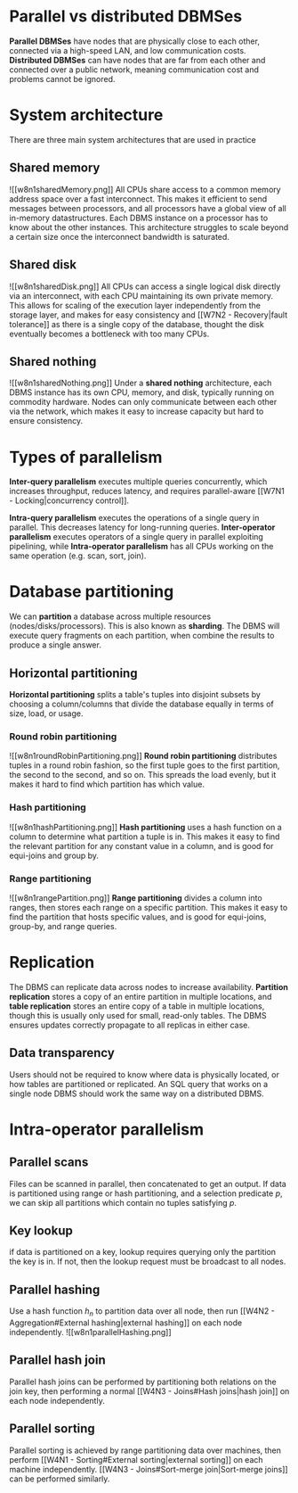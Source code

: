 # Parallel vs distributed DBMSes
**Parallel DBMSes** have nodes that are physically close to each other, connected via a high-speed LAN, and low communication costs. **Distributed DBMSes** can have nodes that are far from each other and connected over a public network, meaning communication cost and problems cannot be ignored.
# System architecture
There are three main system architectures that are used in practice
## Shared memory
![[w8n1sharedMemory.png]]
All CPUs share access to a common memory address space over a fast interconnect. This makes it efficient to send messages between processors, and all processors have a global view of all in-memory datastructures. Each DBMS instance on a processor has to know about the other instances. This architecture struggles to scale beyond a certain size once the interconnect bandwidth is saturated.
## Shared disk
![[w8n1sharedDisk.png]]
All CPUs can access a single logical disk directly via an interconnect, with each CPU maintaining its own private memory. This allows for scaling of the execution layer independently from the storage layer, and makes for easy consistency and [[W7N2 - Recovery|fault tolerance]] as there is a single copy of the database, thought the disk eventually becomes a bottleneck with too many CPUs.
## Shared nothing
![[w8n1sharedNothing.png]]
Under a **shared nothing** architecture, each DBMS instance has its own CPU, memory, and disk, typically running on commodity hardware. Nodes can only communicate between each other via the network, which makes it easy to increase capacity but hard to ensure consistency.
# Types of parallelism
**Inter-query parallelism** executes multiple queries concurrently, which increases throughput, reduces latency, and requires parallel-aware [[W7N1 - Locking|concurrency control]].

**Intra-query parallelism** executes the operations of a single query in parallel. This decreases latency for long-running queries. **Inter-operator parallelism** executes operators of a single query in parallel exploiting pipelining, while **Intra-operator parallelism** has all CPUs working on the same operation (e.g. scan, sort, join).
# Database partitioning
We can **partition** a database across multiple resources (nodes/disks/processors). This is also known as **sharding**. The DBMS will execute query fragments on each partition, when combine the results to produce a single answer.
## Horizontal partitioning
**Horizontal partitioning** splits a table's tuples into disjoint subsets by choosing a column/columns that divide the database equally in terms of size, load, or usage.
### Round robin partitioning
![[w8n1roundRobinPartitioning.png]]
**Round robin partitioning** distributes tuples in a round robin fashion, so the first tuple goes to the first partition, the second to the second, and so on. This spreads the load evenly, but it makes it hard to find which partition has which value.
### Hash partitioning
![[w8n1hashPartitioning.png]]
**Hash partitioning** uses a hash function on a column to determine what partition a tuple is in. This makes it easy to find the relevant partition for any constant value in a column, and is good for equi-joins and group by.
### Range partitioning
![[w8n1rangePartition.png]]
**Range partitioning** divides a column into ranges, then stores each range on a specific partition. This makes it easy to find the partition that hosts specific values, and is good for equi-joins, group-by, and range queries.
# Replication
The DBMS can replicate data across nodes to increase availability. **Partition replication** stores a copy of an entire partition in multiple locations, and **table replication** stores an entire copy of a table in multiple locations, though this is usually only used for small, read-only tables. The DBMS ensures updates correctly propagate to all replicas in either case.
## Data transparency
Users should not be required to know where data is physically located, or how tables are partitioned or replicated. An SQL query that works on a single node DBMS should work the same way on a distributed DBMS.
# Intra-operator parallelism
## Parallel scans
Files can be scanned in parallel, then concatenated to get an output. If data is partitioned using range or hash partitioning, and a selection predicate $p$, we can skip all partitions which contain no tuples satisfying $p$.
## Key lookup
if data is partitioned on a key, lookup requires querying only the partition the key is in. If not, then the lookup request must be broadcast to all nodes.
## Parallel hashing
Use a hash function $h_n$ to partition data over all node, then run [[W4N2 - Aggregation#External hashing|external hashing]] on each node independently.
![[w8n1parallelHashing.png]]
## Parallel hash join
Parallel hash joins can be performed by partitioning both relations on the join key, then performing a normal [[W4N3 - Joins#Hash joins|hash join]] on each node independently.
## Parallel sorting
Parallel sorting is achieved by range partitioning data over machines, then perform [[W4N1 - Sorting#External sorting|external sorting]] on each machine independently. [[W4N3 - Joins#Sort-merge join|Sort-merge joins]] can be performed similarly.